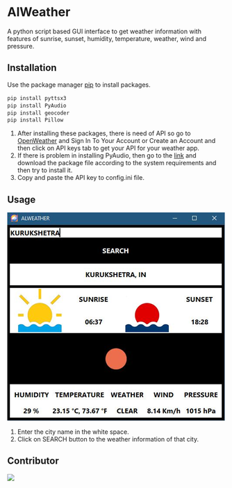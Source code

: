 # AlWeather

A python script based GUI interface to get weather information with features of sunrise, sunset, humidity, temperature, weather, wind and pressure.

## Installation

Use the package manager [pip](https://pip.pypa.io/en/stable/) to install packages.

```bash
pip install pyttsx3
pip install PyAudio
pip install geocoder
pip install Pillow
```
1. After installing these packages, there is need of API so go to [OpenWeather](https://home.openweathermap.org/api_keys) and Sign In To Your Account or Create an Account and then click on API keys tab to get your API for your weather app.
2. If there is problem in installing PyAudio, then go to the [link](https://www.lfd.uci.edu/~gohlke/pythonlibs/) and download the package file according to the system requirements and then try to install it.
3. Copy and paste the API key to config.ini file.

## Usage

![](/AlWeather.JPG)

1. Enter the city name in the white space.
2. Click on SEARCH button to the weather information of that city.

## Contributor

<a href="https://github.com/alankarartist/ALWEATHER/graphs/contributors">
    <img src="https://contrib.rocks/image?repo=alankarartist/ALWEATHER" />
</a>